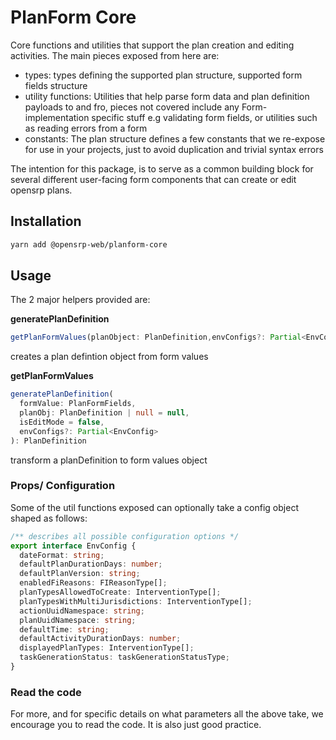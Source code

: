 # PlanForm Core

Core functions and utilities that support the plan creation and editing activities.
The main pieces exposed from here are:

- types: types defining the supported plan structure, supported form fields structure
- utility functions: Utilities that help parse form data and plan definition payloads to and fro, pieces not covered include any Form-implementation specific stuff e.g validating form fields, or utilities such as reading errors from a form
- constants: The plan structure defines a few constants that we re-expose for use in your projects, just to avoid duplication and trivial syntax errors

The intention for this package, is to serve as a common building block for several different user-facing form components that can create or edit opensrp plans.

## Installation

```sh
yarn add @opensrp-web/planform-core
```

## Usage

The 2 major helpers provided are:

**generatePlanDefinition**

```typescript
getPlanFormValues(planObject: PlanDefinition,envConfigs?: Partial<EnvConfig>)
```

creates a plan defintion object from form values

**getPlanFormValues**

```typescript
generatePlanDefinition(
  formValue: PlanFormFields,
  planObj: PlanDefinition | null = null,
  isEditMode = false,
  envConfigs?: Partial<EnvConfig>
): PlanDefinition
```

transform a planDefinition to form values object

### Props/ Configuration

Some of the util functions exposed can optionally take a config object shaped as follows:

```typescript
/** describes all possible configuration options */
export interface EnvConfig {
  dateFormat: string;
  defaultPlanDurationDays: number;
  defaultPlanVersion: string;
  enabledFiReasons: FIReasonType[];
  planTypesAllowedToCreate: InterventionType[];
  planTypesWithMultiJurisdictions: InterventionType[];
  actionUuidNamespace: string;
  planUuidNamespace: string;
  defaultTime: string;
  defaultActivityDurationDays: number;
  displayedPlanTypes: InterventionType[];
  taskGenerationStatus: taskGenerationStatusType;
}
```

### Read the code

For more, and for specific details on what parameters all the above take, we encourage you to read the code. It is also just good practice.
